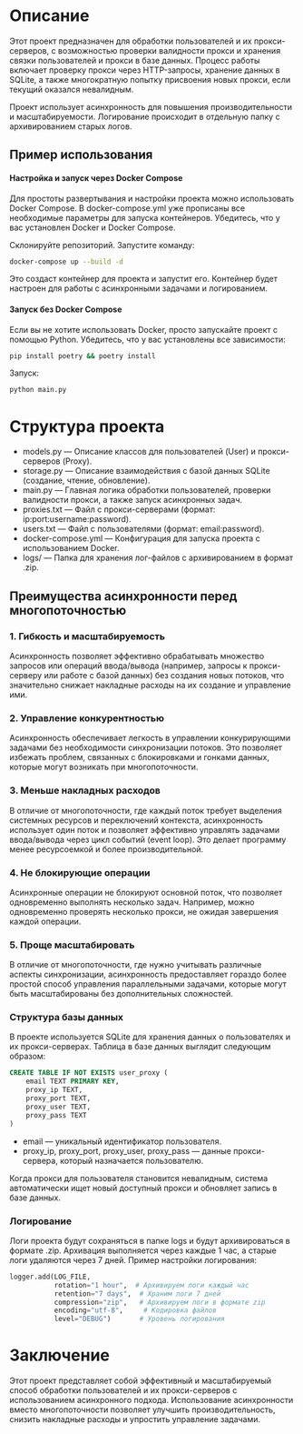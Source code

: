 # Описание
Этот проект предназначен для обработки пользователей и их прокси-серверов, с возможностью проверки валидности прокси и хранения связки пользователей и прокси в базе данных. Процесс работы включает проверку прокси через HTTP-запросы, хранение данных в SQLite, а также многократную попытку присвоения новых прокси, если текущий оказался невалидным.

Проект использует асинхронность для повышения производительности и масштабируемости. Логирование происходит в отдельную папку с архивированием старых логов.

## Пример использования

#### Настройка и запуск через Docker Compose
Для простоты развертывания и настройки проекта можно использовать Docker Compose. В docker-compose.yml уже прописаны все необходимые параметры для запуска контейнеров. Убедитесь, что у вас установлен Docker и Docker Compose.

Склонируйте репозиторий.
Запустите команду:
```bash
docker-compose up --build -d
```
Это создаст контейнер для проекта и запустит его. Контейнер будет настроен для работы с асинхронными задачами и логированием.

#### Запуск без Docker Compose
Если вы не хотите использовать Docker, просто запускайте проект с помощью Python. Убедитесь, что у вас установлены все зависимости:

```bash
pip install poetry && poetry install
```
Запуск:

```bash
python main.py
```

# Структура проекта
* models.py — Описание классов для пользователей (User) и прокси-серверов (Proxy).
* storage.py — Описание взаимодействия с базой данных SQLite (создание, чтение, обновление).
* main.py — Главная логика обработки пользователей, проверки валидности прокси, а также запуск асинхронных задач.
* proxies.txt — Файл с прокси-серверами (формат: ip:port:username:password).
* users.txt — Файл с пользователями (формат: email:password).
* docker-compose.yml — Конфигурация для запуска проекта с использованием Docker.
* logs/ — Папка для хранения лог-файлов с архивированием в формат .zip.

## Преимущества асинхронности перед многопоточностью
### 1. Гибкость и масштабируемость
Асинхронность позволяет эффективно обрабатывать множество запросов или операций ввода/вывода (например, запросы к прокси-серверу или работе с базой данных) без создания новых потоков, что значительно снижает накладные расходы на их создание и управление ими.

### 2. Управление конкурентностью
Асинхронность обеспечивает легкость в управлении конкурирующими задачами без необходимости синхронизации потоков. Это позволяет избежать проблем, связанных с блокировками и гонками данных, которые могут возникать при многопоточности.

### 3. Меньше накладных расходов
В отличие от многопоточности, где каждый поток требует выделения системных ресурсов и переключений контекста, асинхронность использует один поток и позволяет эффективно управлять задачами ввода/вывода через цикл событий (event loop). Это делает программу менее ресурсоемкой и более производительной.

### 4. Не блокирующие операции
Асинхронные операции не блокируют основной поток, что позволяет одновременно выполнять несколько задач. Например, можно одновременно проверять несколько прокси, не ожидая завершения каждой операции.

### 5. Проще масштабировать
В отличие от многопоточности, где нужно учитывать различные аспекты синхронизации, асинхронность предоставляет гораздо более простой способ управления параллельными задачами, которые могут быть масштабированы без дополнительных сложностей.


### Структура базы данных
В проекте используется SQLite для хранения данных о пользователях и их прокси-серверах. Таблица в базе данных выглядит следующим образом:

```sql
CREATE TABLE IF NOT EXISTS user_proxy (
    email TEXT PRIMARY KEY,
    proxy_ip TEXT,
    proxy_port TEXT,
    proxy_user TEXT,
    proxy_pass TEXT
)
```
* email — уникальный идентификатор пользователя.
* proxy_ip, proxy_port, proxy_user, proxy_pass — данные прокси-сервера, который назначается пользователю.

Когда прокси для пользователя становится невалидным, система автоматически ищет новый доступный прокси и обновляет запись в базе данных.

### Логирование
Логи проекта будут сохраняться в папке logs и будут архивироваться в формате .zip. Архивация выполняется через каждые 1 час, а старые логи удаляются через 7 дней. Пример настройки логирования:

```python
logger.add(LOG_FILE, 
           rotation="1 hour",  # Архивируем логи каждый час
           retention="7 days",  # Храним логи 7 дней
           compression="zip",   # Архивируем логи в формате zip
           encoding="utf-8",     # Кодировка файлов
           level="DEBUG")       # Уровень логирования
```
# Заключение
Этот проект представляет собой эффективный и масштабируемый способ обработки пользователей и их прокси-серверов с использованием асинхронного подхода. Использование асинхронности вместо многопоточности позволяет улучшить производительность, снизить накладные расходы и упростить управление задачами.

